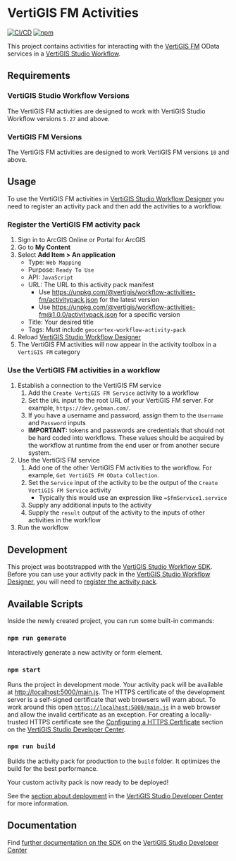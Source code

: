 # VertiGIS FM Activities

[![CI/CD](https://github.com/geocortex/workflow-activities-fm/workflows/CI/CD/badge.svg)](https://github.com/geocortex/workflow-activities-fm/actions)
[![npm](https://img.shields.io/npm/v/@geocortex/workflow-activities-fm)](https://www.npmjs.com/package/@vertigis/workflow-activities-fm)

This project contains activities for interacting with the [VertiGIS FM](https://prooffice.vertigis.com/en/) OData services in a [VertiGIS Studio Workflow](https://www.vertigisstudio.com/products/vertigis-studio-workflow/).

## Requirements

### VertiGIS Studio Workflow Versions

The VertiGIS FM activities are designed to work with VertiGIS Studio Workflow versions `5.27` and above.

### VertiGIS FM Versions

The VertiGIS FM activities are designed to work VertiGIS FM versions `10` and above.

## Usage

To use the VertiGIS FM activities in [VertiGIS Studio Workflow Designer](https://apps.vertigisstudio.com/workflow/designer/) you need to register an activity pack and then add the activities to a workflow.

### Register the VertiGIS FM activity pack

1. Sign in to ArcGIS Online or Portal for ArcGIS
1. Go to **My Content**
1. Select **Add Item > An application**
    - Type: `Web Mapping`
    - Purpose: `Ready To Use`
    - API: `JavaScript`
    - URL: The URL to this activity pack manifest
        - Use https://unpkg.com/@vertigis/workflow-activities-fm/activitypack.json for the latest version
        - Use https://unpkg.com/@vertigis/workflow-activities-fm@1.0.0/activitypack.json for a specific version
    - Title: Your desired title
    - Tags: Must include `geocortex-workflow-activity-pack`
1. Reload [VertiGIS Studio Workflow Designer](https://apps.vertigisstudio.com/workflow/designer/)
1. The VertiGIS FM activities will now appear in the activity toolbox in a `VertiGIS FM` category

### Use the VertiGIS FM activities in a workflow

1. Establish a connection to the VertiGIS FM service
    1. Add the `Create VertiGIS FM Service` activity to a workflow
    1. Set the `URL` input to the root URL of your VertiGIS FM server. For example, `https://dev.gebman.com/`.
    1. If you have a username and password, assign them to the `Username` and `Password` inputs
    - **IMPORTANT:** tokens and passwords are credentials that should not be hard coded into workflows. These values should be acquired by the workflow at runtime from the end user or from another secure system.
1. Use the VertiGIS FM service
    1. Add one of the other VertiGIS FM activities to the workflow. For example, `Get VertiGIS FM OData Collection`.
    1. Set the `Service` input of the activity to be the output of the `Create VertiGIS FM Service` activity
        - Typically this would use an expression like `=$fmService1.service`
    1. Supply any additional inputs to the activity
    1. Supply the `result` output of the activity to the inputs of other activities in the workflow
1. Run the workflow

## Development

This project was bootstrapped with the [VertiGIS Studio Workflow SDK](https://github.com/geocortex/vertigis-workflow-sdk). Before you can use your activity pack in the [VertiGIS Studio Workflow Designer](https://apps.geocortex.com/workflow/designer/), you will need to [register the activity pack](https://developers.geocortex.com/docs/workflow/sdk-web-overview#register-the-activity-pack).

## Available Scripts

Inside the newly created project, you can run some built-in commands:

### `npm run generate`

Interactively generate a new activity or form element.

### `npm start`

Runs the project in development mode. Your activity pack will be available at [http://localhost:5000/main.js](http://localhost:5000/main.js). The HTTPS certificate of the development server is a self-signed certificate that web browsers will warn about. To work around this open [`https://localhost:5000/main.js`](https://localhost:5000/main.js) in a web browser and allow the invalid certificate as an exception. For creating a locally-trusted HTTPS certificate see the [Configuring a HTTPS Certificate](https://developers.geocortex.com/docs/workflow/sdk-web-overview/#configuring-a-https-certificate) section on the [VertiGIS Studio Developer Center](https://developers.geocortex.com/docs/workflow/overview/).

### `npm run build`

Builds the activity pack for production to the `build` folder. It optimizes the build for the best performance.

Your custom activity pack is now ready to be deployed!

See the [section about deployment](https://developers.geocortex.com/docs/workflow/sdk-web-overview/#deployment) in the [VertiGIS Studio Developer Center](https://developers.geocortex.com/docs/workflow/overview/) for more information.

## Documentation

Find [further documentation on the SDK](https://developers.geocortex.com/docs/workflow/sdk-web-overview/) on the [VertiGIS Studio Developer Center](https://developers.geocortex.com/docs/workflow/overview/)
